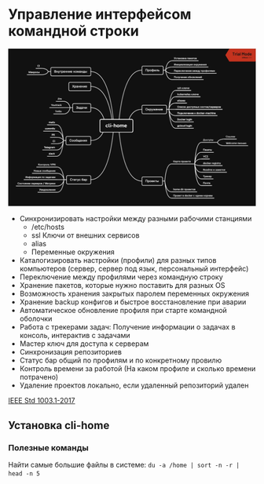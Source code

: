 # Управление интерфейсом командной строки

![map](docs/map.png)

- Синхронизировать настройки между разными рабочими станциями
  - /etc/hosts
  - ssl Ключи от внешних сервисов
  - alias
  - Переменные окружения
- Каталогизировать настройки (профили) для разных типов компьютеров (сервер, сервер под язык, персональный интерфейс)
- Переключение между профилями через командную строку
- Хранение пакетов, которые нужно поставить для разных OS
- Возможность хранения закрытых паролем переменных окружения
- Хранение backup конфигов и быстрое восстановление при аварии
- Автоматическое обновление профиля при старте командной оболочки
- Работа с трекерами задач: Получение информации о задачах в консоль, интерактив с задачами
- Мастер ключ для доступа к серверам
- Синхронизация репозиториев
- Статус бар общий по профилям и по конкретному провилю
- Контроль времени за работой (На каком профиле и сколько времени потрачено)
- Удаление проектов локально, если удаленный репозиторий удален

[IEEE Std 1003.1-2017](https://pubs.opengroup.org/onlinepubs/9699919799/basedefs/V1_chap12.html)

## Установка cli-home


### Полезные команды

Найти самые большие файлы в системе: `du -a /home | sort -n -r | head -n 5`
